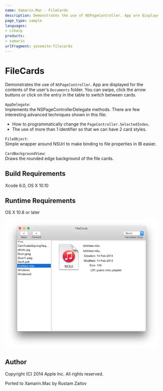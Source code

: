 ```yaml
---
name: Xamarin.Mac - FileCards
description: Demonstrates the use of NSPageController. App are displayed for the contents of the user's Documents folder. You can swipe, click the arrow buttons...
page_type: sample
languages:
- csharp
products:
- xamarin
urlFragment: yosemite-filecards
---
```

# FileCards

Demonstrates the use of `NSPageController`.
App are displayed for the contents of the user's `Documents` folder.
You can swipe, click the arrow buttons or click on the entry in the table to switch between cards.

`AppDelegate`:  
Implements the NSPageControllerDelegate methods.
There are few interesting advanced techniques shown in this file:
- How to programmatically change the `PageController.SelectedIndex`.
- The use of more than 1 identifier so that we can have 2 card styles.

`FileObject`:  
Simple wrapper around NSUrl to make binding to file properties in IB easier.

`CardBackgroundView`:  
Draws the rounded edge background of the file cards.

## Build Requirements

Xcode 6.0, OS X 10.10

## Runtime Requirements

OS X 10.8 or later

![FileCards application screenshot](Screenshots/Screen.png "FileCards application screenshot")

## Author 
Copyright (C) 2014 Apple Inc. All rights reserved.

Ported to Xamarin.Mac by Rustam Zaitov